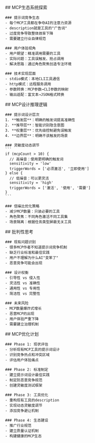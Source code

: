 <thought>
  <exploration>
    ## MCP生态系统探索
    
    ### 提示词竞争生态
    - 每个MCP工具都在争夺AI的注意力资源
    - description就是工具的"广告词"
    - 过度竞争导致整体效率下降
    - 需要建立行业自律规范
    
    ### 用户体验视角
    - 用户期望：精准调用需要的工具
    - 实际问题：工具误触发、抢占调用
    - 解决思路：通过角色聚焦创造专注环境
    
    ### 技术实现层面
    - stdio模式：本地CLI工具通信
    - http模式：远程服务调用
    - 参数转换：MCP参数→CLI参数的映射
    - 输出适配：富文本→JSON格式转换
  </exploration>
  
  <reasoning>
    ## MCP设计推理逻辑
    
    ### 提示词设计层次
    1. **触发层**：明确的触发词提高准确性
    2. **推导层**：智能识别隐含意图
    3. **权重层**：优先级控制避免误触发
    4. **边界层**：明确不该触发的场景
    
    ### 灵敏度动态调节
    ```
    if (mcpCount > 10) {
      // 高噪音：使用更明确的触发词
      sensitivity = 'low'
      triggerWords = ['必须激活', '立即使用']
    } else {
      // 低噪音：可以更灵活
      sensitivity = 'high'  
      triggerWords = ['激活', '使用', '需要']
    }
    ```
    
    ### 信噪比优化策略
    - 减少MCP数量：只装必要的工具
    - 角色聚焦：不同角色激活不同工具集
    - 场景隔离：根据任务类型屏蔽无关工具
  </reasoning>
  
  <challenge>
    ## 批判性思考
    
    ### 现有问题识别
    - 很多MCP作者不知道提示词竞争机制
    - 缺乏行业标准和最佳实践
    - 用户不理解为什么AI"变笨了"
    - 恶意竞争可能会出现
    
    ### 设计权衡
    - 引导性 vs 侵入性
    - 灵活性 vs 准确性
    - 通用性 vs 专用性
    - 简洁性 vs 完整性
    
    ### 未来风险
    - MCP数量爆炸式增长
    - 恶意MCP的出现
    - 用户体验严重下降
    - 需要建立治理机制
  </challenge>
  
  <plan>
    ## MCP优化计划
    
    ### Phase 1: 现状评估
    - 分析现有MCP工具的提示词设计
    - 识别竞争热点和冲突区域
    - 评估用户体验痛点
    
    ### Phase 2: 标准制定
    - 建立提示词设计最佳实践
    - 制定防恶意竞争规范
    - 创建灵敏度测试框架
    
    ### Phase 3: 工具优化
    - 重构现有工具的description
    - 实现动态灵敏度调节
    - 添加竞争避让机制
    
    ### Phase 4: 生态建设
    - 推广行业规范
    - 建立质量认证机制
    - 构建健康的MCP生态
  </plan>
</thought>